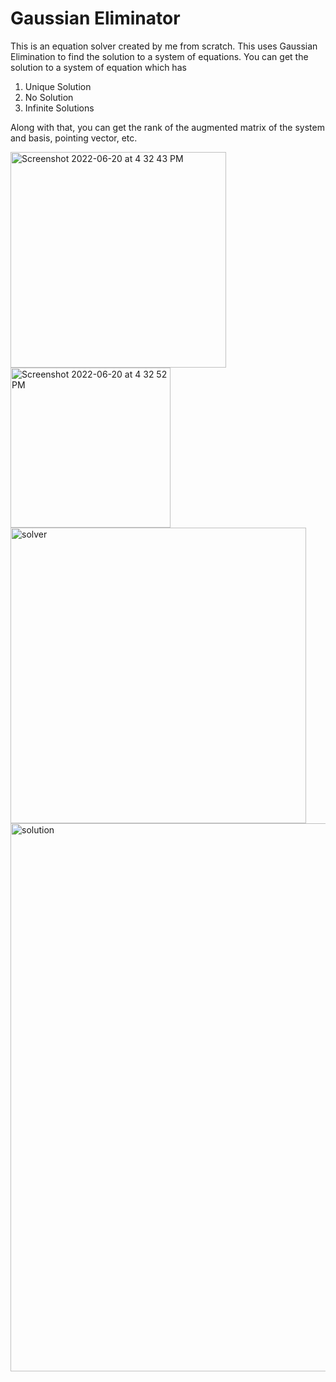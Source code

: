 # Gaussian Eliminator
This is an equation solver created by me from scratch. 
This uses Gaussian Elimination to find the solution to a 
system of equations.
You can get the solution to a system of equation which has 
1. Unique Solution
2. No Solution
3. Infinite Solutions

Along with that, you can get the 
rank of the augmented matrix of the 
system and basis, pointing vector, etc.


<img width="345" alt="Screenshot 2022-06-20 at 4 32 43 PM" src="https://user-images.githubusercontent.com/89004991/174588368-e29b5995-354d-4d9d-b249-82411b049bb3.png">


<img width="256" alt="Screenshot 2022-06-20 at 4 32 52 PM" src="https://user-images.githubusercontent.com/89004991/174588258-4bf015d2-1f03-45c0-9044-568cb3fad92e.png">


<img width="473" alt="solver" src="https://user-images.githubusercontent.com/89004991/174587662-9fac9d0f-bed2-45f5-835e-29a8797d7b96.png">


<img width="877" alt="solution" src="https://user-images.githubusercontent.com/89004991/174587676-7be92c7e-c0eb-4b04-917d-0b6c4a5d6771.png">
